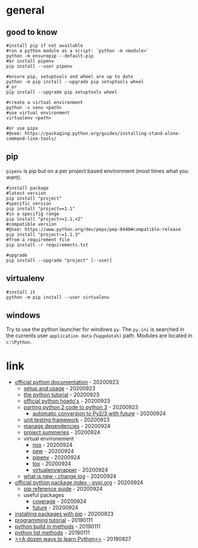 # general

## good to know

```
#install pip if not available
#run a python module as a script: `python -m <module>`
python -m ensurepip --default-pip
#or install pipenv
pip install --user pipenv

#ensure pip, setuptools and wheel are up to date
python -m pip install --upgrade pip setuptools wheel
#_or
pip install --upgrade pip setuptools wheel

#create a virtual environment
python -v venv <path>
#use virtual environment
virtualenv <path>

#or use pipx
#@see: https://packaging.python.org/guides/installing-stand-alone-command-line-tools/
```

## pip

`pipenv` is pip but on a per project based environment (most times what you want).

```
#install package
#latest version
pip install "project"
#specific version
pip install "project==1.1"
#in a specifig range
pip install "project>=1.1,<2"
#compatible version
#@see: https://www.python.org/dev/peps/pep-0440#compatible-release
pip install "project~=1.1.3"
#from a requirement file
pip install -r requirements.txt

#upgrade
pip install --upgrade "project" [--user]
```

## virtualenv

```
#install it
python -m pip install --user virtualenv
```

## windows

Try to use the python launcher for windows `py`.
The `py.ini` is searched in the currents user `application data` (`%appdata%)` path.
Modules are located in `c:\Python`.

# link

* [official python documentation](https://docs.python.org/) - 20200923
    * [setup and usage](https://docs.python.org/3/using/index.html) - 20200923
    * [the python tutorial](https://docs.python.org/3/tutorial/index.html) - 20200923
    * [official python howto's](https://docs.python.org/3/howto/index.html) - 20200923
    * [porting python 2 code to python 3](https://docs.python.org/3/howto/pyporting.html) - 20200923
        * [automatic conversion to Py2/3 with future](http://python-future.org/automatic_conversion.html) - 20200924
    * [unit testing framework](https://docs.python.org/3/library/unittest.html) - 20200923
    * [manage dependencies](https://packaging.python.org/tutorials/managing-dependencies/#managing-dependencies) - 20200924
    * [project summeries](https://packaging.python.org/key_projects/) - 20200924
    * virtual environement
        * [nox](https://nox.thea.codes/) - 20200924
        * [pew](https://github.com/berdario/pew) - 20200924
        * [pipenv](https://pipenv.pypa.io/) - 20200924
        * [tox](https://tox.readthedocs.io/) - 20200924
        * [virtualenvwrapper](https://virtualenvwrapper.readthedocs.io/) - 20200924
    * [what is new - change log](https://docs.python.org/3/whatsnew/index.html#whatsnew-index) - 20200924
* [official python package index - pypi.org](https://pypi.org/) - 20200924
    * [pip reference guide](https://pip.pypa.io/en/latest/reference/) - 20200924
    * useful packages
        * [coverage](https://pypi.org/project/coverage/) - 20200924
        * [future](http://python-future.org/automatic_conversion.html) - 20200924
* [installing packages with pip](https://packaging.python.org/tutorials/installing-packages/) - 20200923
* [programming tutorial](https://www.programiz.com/python-programming/tutorial) - 20190111
* [python build in methods](https://www.programiz.com/python-programming/methods/built-in) - 20190111
* [python list methods](https://www.programiz.com/python-programming/methods/list) - 20190111
* [>>A dozen ways to learn Python<<](https://opensource.com/article/19/8/dozen-ways-learn-python) - 20190827
